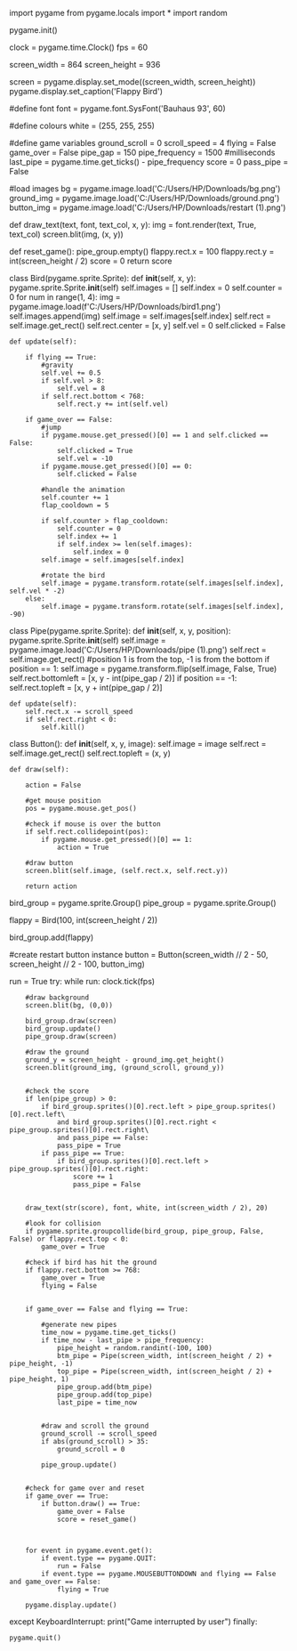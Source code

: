 
import pygame
from pygame.locals import *
import random

pygame.init()

clock = pygame.time.Clock()
fps = 60

screen_width = 864
screen_height = 936

screen = pygame.display.set_mode((screen_width, screen_height))
pygame.display.set_caption('Flappy Bird')

#define font
font = pygame.font.SysFont('Bauhaus 93', 60)

#define colours
white = (255, 255, 255)

#define game variables
ground_scroll = 0
scroll_speed = 4
flying = False
game_over = False
pipe_gap = 150
pipe_frequency = 1500 #milliseconds
last_pipe = pygame.time.get_ticks() - pipe_frequency
score = 0
pass_pipe = False


#load images
bg = pygame.image.load('C:/Users/HP/Downloads/bg.png')
ground_img = pygame.image.load('C:/Users/HP/Downloads/ground.png')
button_img = pygame.image.load('C:/Users/HP/Downloads/restart (1).png')


def draw_text(text, font, text_col, x, y):
	img = font.render(text, True, text_col)
	screen.blit(img, (x, y))


def reset_game():
	pipe_group.empty()
	flappy.rect.x = 100
	flappy.rect.y = int(screen_height / 2)
	score = 0
	return score



class Bird(pygame.sprite.Sprite):
	def __init__(self, x, y):
		pygame.sprite.Sprite.__init__(self)
		self.images = []
		self.index = 0
		self.counter = 0
		for num in range(1, 4):
			img = pygame.image.load(f'C:/Users/HP/Downloads/bird1.png')
			self.images.append(img)
		self.image = self.images[self.index]
		self.rect = self.image.get_rect()
		self.rect.center = [x, y]
		self.vel = 0
		self.clicked = False

	def update(self):

		if flying == True:
			#gravity
			self.vel += 0.5
			if self.vel > 8:
				self.vel = 8
			if self.rect.bottom < 768:
				self.rect.y += int(self.vel)

		if game_over == False:
			#jump
			if pygame.mouse.get_pressed()[0] == 1 and self.clicked == False:
				self.clicked = True
				self.vel = -10
			if pygame.mouse.get_pressed()[0] == 0:
				self.clicked = False

			#handle the animation
			self.counter += 1
			flap_cooldown = 5

			if self.counter > flap_cooldown:
				self.counter = 0
				self.index += 1
				if self.index >= len(self.images):
					self.index = 0
			self.image = self.images[self.index]

			#rotate the bird
			self.image = pygame.transform.rotate(self.images[self.index], self.vel * -2)
		else:
			self.image = pygame.transform.rotate(self.images[self.index], -90)



class Pipe(pygame.sprite.Sprite):
	def __init__(self, x, y, position):
		pygame.sprite.Sprite.__init__(self)
		self.image = pygame.image.load('C:/Users/HP/Downloads/pipe (1).png')
		self.rect = self.image.get_rect()
		#position 1 is from the top, -1 is from the bottom
		if position == 1:
			self.image = pygame.transform.flip(self.image, False, True)
			self.rect.bottomleft = [x, y - int(pipe_gap / 2)]
		if position == -1:
			self.rect.topleft = [x, y + int(pipe_gap / 2)]

	def update(self):
		self.rect.x -= scroll_speed
		if self.rect.right < 0:
			self.kill()


class Button():
	def __init__(self, x, y, image):
		self.image = image
		self.rect = self.image.get_rect()
		self.rect.topleft = (x, y)

	def draw(self):

		action = False

		#get mouse position
		pos = pygame.mouse.get_pos()

		#check if mouse is over the button
		if self.rect.collidepoint(pos):
			if pygame.mouse.get_pressed()[0] == 1:
				action = True

		#draw button
		screen.blit(self.image, (self.rect.x, self.rect.y))

		return action

bird_group = pygame.sprite.Group()
pipe_group = pygame.sprite.Group()

flappy = Bird(100, int(screen_height / 2))

bird_group.add(flappy)

#create restart button instance
button = Button(screen_width // 2 - 50, screen_height // 2 - 100, button_img)

run = True
try:
	while run:
		clock.tick(fps)

		#draw background
		screen.blit(bg, (0,0))

		bird_group.draw(screen)
		bird_group.update()
		pipe_group.draw(screen)

		#draw the ground
		ground_y = screen_height - ground_img.get_height()
		screen.blit(ground_img, (ground_scroll, ground_y))


		#check the score
		if len(pipe_group) > 0:
			if bird_group.sprites()[0].rect.left > pipe_group.sprites()[0].rect.left\
				and bird_group.sprites()[0].rect.right < pipe_group.sprites()[0].rect.right\
				and pass_pipe == False:
				pass_pipe = True
			if pass_pipe == True:
				if bird_group.sprites()[0].rect.left > pipe_group.sprites()[0].rect.right:
					score += 1
					pass_pipe = False


		draw_text(str(score), font, white, int(screen_width / 2), 20)

		#look for collision
		if pygame.sprite.groupcollide(bird_group, pipe_group, False, False) or flappy.rect.top < 0:
			game_over = True

		#check if bird has hit the ground
		if flappy.rect.bottom >= 768:
			game_over = True
			flying = False


		if game_over == False and flying == True:

			#generate new pipes
			time_now = pygame.time.get_ticks()
			if time_now - last_pipe > pipe_frequency:
				pipe_height = random.randint(-100, 100)
				btm_pipe = Pipe(screen_width, int(screen_height / 2) + pipe_height, -1)
				top_pipe = Pipe(screen_width, int(screen_height / 2) + pipe_height, 1)
				pipe_group.add(btm_pipe)
				pipe_group.add(top_pipe)
				last_pipe = time_now


			#draw and scroll the ground
			ground_scroll -= scroll_speed
			if abs(ground_scroll) > 35:
				ground_scroll = 0

			pipe_group.update()


		#check for game over and reset
		if game_over == True:
			if button.draw() == True:
				game_over = False
				score = reset_game()



		for event in pygame.event.get():
			if event.type == pygame.QUIT:
				run = False
			if event.type == pygame.MOUSEBUTTONDOWN and flying == False and game_over == False:
				flying = True

		pygame.display.update()
except KeyboardInterrupt:
		print("Game interrupted by user")
finally:

	pygame.quit()
